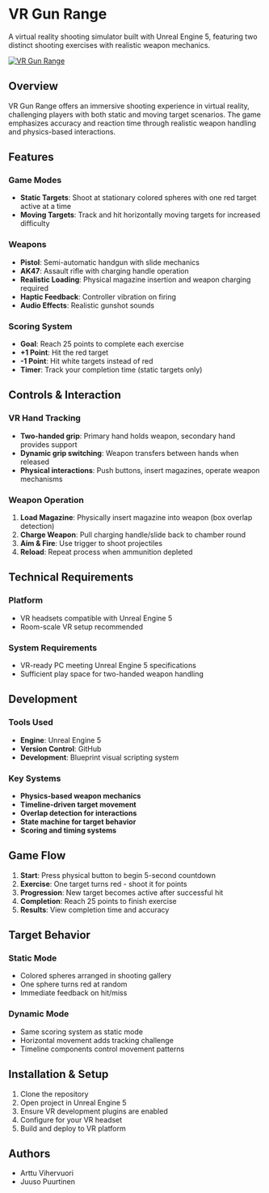 # VR Gun Range

A virtual reality shooting simulator built with Unreal Engine 5, featuring two distinct shooting exercises with realistic weapon mechanics.

[![VR Gun Range](https://img.youtube.com/vi/EPrb9Z0E9HA/0.jpg)](https://www.youtube.com/watch?v=EPrb9Z0E9HA)

## Overview

VR Gun Range offers an immersive shooting experience in virtual reality, challenging players with both static and moving target scenarios. The game emphasizes accuracy and reaction time through realistic weapon handling and physics-based interactions.

## Features

### Game Modes
- **Static Targets**: Shoot at stationary colored spheres with one red target active at a time
- **Moving Targets**: Track and hit horizontally moving targets for increased difficulty

### Weapons
- **Pistol**: Semi-automatic handgun with slide mechanics
- **AK47**: Assault rifle with charging handle operation
- **Realistic Loading**: Physical magazine insertion and weapon charging required
- **Haptic Feedback**: Controller vibration on firing
- **Audio Effects**: Realistic gunshot sounds

### Scoring System
- **Goal**: Reach 25 points to complete each exercise
- **+1 Point**: Hit the red target
- **-1 Point**: Hit white targets instead of red
- **Timer**: Track your completion time (static targets only)

## Controls & Interaction

### VR Hand Tracking
- **Two-handed grip**: Primary hand holds weapon, secondary hand provides support
- **Dynamic grip switching**: Weapon transfers between hands when released
- **Physical interactions**: Push buttons, insert magazines, operate weapon mechanisms

### Weapon Operation
1. **Load Magazine**: Physically insert magazine into weapon (box overlap detection)
2. **Charge Weapon**: Pull charging handle/slide back to chamber round
3. **Aim & Fire**: Use trigger to shoot projectiles
4. **Reload**: Repeat process when ammunition depleted

## Technical Requirements

### Platform
- VR headsets compatible with Unreal Engine 5
- Room-scale VR setup recommended

### System Requirements
- VR-ready PC meeting Unreal Engine 5 specifications
- Sufficient play space for two-handed weapon handling

## Development

### Tools Used
- **Engine**: Unreal Engine 5
- **Version Control**: GitHub
- **Development**: Blueprint visual scripting system

### Key Systems
- **Physics-based weapon mechanics**
- **Timeline-driven target movement**
- **Overlap detection for interactions**
- **State machine for target behavior**
- **Scoring and timing systems**

## Game Flow

1. **Start**: Press physical button to begin 5-second countdown
2. **Exercise**: One target turns red - shoot it for points
3. **Progression**: New target becomes active after successful hit
4. **Completion**: Reach 25 points to finish exercise
5. **Results**: View completion time and accuracy

## Target Behavior

### Static Mode
- Colored spheres arranged in shooting gallery
- One sphere turns red at random
- Immediate feedback on hit/miss

### Dynamic Mode  
- Same scoring system as static mode
- Horizontal movement adds tracking challenge
- Timeline components control movement patterns

## Installation & Setup

1. Clone the repository
2. Open project in Unreal Engine 5
3. Ensure VR development plugins are enabled
4. Configure for your VR headset
5. Build and deploy to VR platform

## Authors

- Arttu Vihervuori
- Juuso Puurtinen
